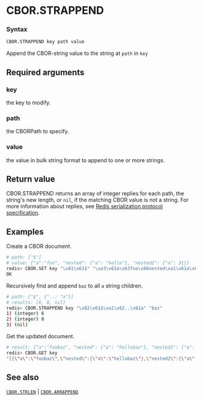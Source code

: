 # CBOR.STRAPPEND

### Syntax
```bash
CBOR.STRAPPEND key path value
```

Append the CBOR-string value to the string at `path` in `key`

## Required arguments

### key
the key to modify.

### path
the CBORPath to specify.

### value
the value in bulk string format to append to one or more strings.

## Return value 

CBOR.STRAPPEND returns an array of integer replies for each path, the string's new length, or `nil`, if the matching CBOR value is not a string.
For more information about replies, see [Redis serialization protocol specification](/docs/reference/protocol-spec). 

## Examples

Create a CBOR document.
```bash
# path: ["$"]
# value: {"a":"foo", "nested": {"a": "hello"}, "nested2": {"a": 31}}
redis> CBOR.SET key "\x81\x61$" "\xa3\x61a\x63foo\x66nested\xa1\x61a\x65hello\x67nested2\xa1\x61a\x18\x1f"
OK
```

Recursively find and append `baz` to all `a` string children.
```bash
# path: ["$", {"..: "a"}]
# results: [6, 8, nil]
redis> CBOR.STRAPPEND key "\x82\x61$\xa1\x62..\x61a" "baz"
1) (integer) 6
2) (integer) 8
3) (nil)
```

Get the updated document.
```bash
# result: {"a":"foobaz", "nested": {"a": "hellobaz"}, "nested2": {"a": 31}}
redis> CBOR.GET key
"[{\"a\":\"foobaz\",\"nested\":{\"a\":\"hellobaz\"},\"nested2\":{\"a\":31}}]"
```

## See also

[`CBOR.STRLEN`](cbor.strlen.md) | [`CBOR.ARRAPPEND`](cbor.arrappend.md)
